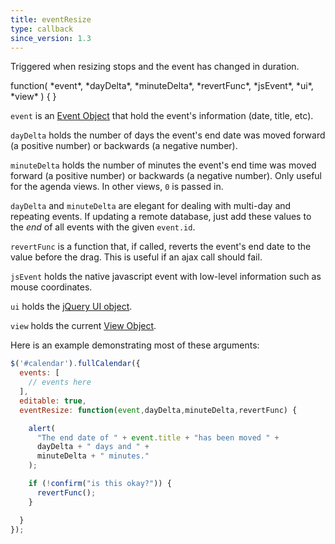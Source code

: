 ```yaml
---
title: eventResize
type: callback
since_version: 1.3
---
```


Triggered when resizing stops and the event has changed in duration.

<div class='spec' markdown='1'>
function( *event*, *dayDelta*, *minuteDelta*, *revertFunc*, *jsEvent*, *ui*, *view* ) { }
</div>

`event` is an [Event Object](event-object) that hold the event's information (date, title, etc).

`dayDelta` holds the number of days the event's end date was moved forward (a positive number) or backwards (a negative number).

`minuteDelta` holds the number of minutes the event's end time was moved forward (a positive number) or backwards (a negative number). Only useful for the agenda views. In other views, `0` is passed in.

`dayDelta` and `minuteDelta` are elegant for dealing with multi-day and repeating events. If updating a remote database, just add these values to the *end* of all events with the given `event.id`.

`revertFunc` is a function that, if called, reverts the event's end date to the value before the drag. This is useful if an ajax call should fail.

`jsEvent` holds the native javascript event with low-level information such as mouse coordinates.

`ui` holds the [jQuery UI object](http://jqueryui.com/demos/resizable/).

`view` holds the current [View Object](view-object).

Here is an example demonstrating most of these arguments:

```js
$('#calendar').fullCalendar({
  events: [
    // events here
  ],
  editable: true,
  eventResize: function(event,dayDelta,minuteDelta,revertFunc) {

    alert(
      "The end date of " + event.title + "has been moved " +
      dayDelta + " days and " +
      minuteDelta + " minutes."
    );

    if (!confirm("is this okay?")) {
      revertFunc();
    }

  }
});
```
